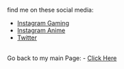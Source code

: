 find me on these social media:
- <a href="https://instagram.com/motzey___"> Instagram Gaming </a>
- <a href="https://instagram.com/mottsui"> Instagram Anime </a>
- <a href="https://twitter.com/motzey___"> Twitter </a>
<br>
Go back to my main Page:
- <a href="https://github.com/404-MotzeyNotFound"> Click Here </a>
